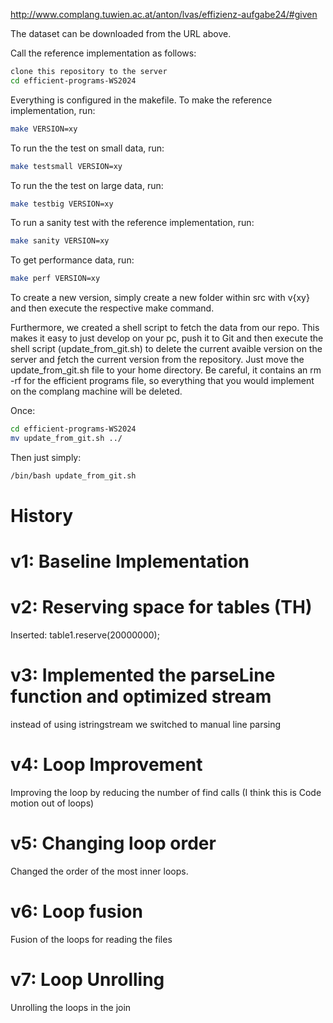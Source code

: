 http://www.complang.tuwien.ac.at/anton/lvas/effizienz-aufgabe24/#given

The dataset can be downloaded from the URL above.

Call the reference implementation as follows:

```bash	
clone this repository to the server
cd efficient-programs-WS2024
```

Everything is configured in the makefile. To make the reference implementation, run:

```bash
make VERSION=xy
```

To run the the test on small data, run:

```bash
make testsmall VERSION=xy
```

To run the the test on large data, run:

```bash
make testbig VERSION=xy

```

To run a sanity test with the reference implementation, run:

```bash
make sanity VERSION=xy
```

To get performance data, run:

```bash
make perf VERSION=xy
```

To create a new version, simply create a new folder within src with v{xy} and then execute the respective make command.

Furthermore, we created a shell script to fetch the data from our repo. This makes it easy to just develop on your pc, push it to Git and then execute the shell script (update_from_git.sh) to delete the current avaible version on the server and ƒetch the current version from the repository. Just move the update_from_git.sh file to your home directory. Be careful, it contains an rm -rf for the efficient programs file, so everything that you would implement on the complang machine will be deleted.

Once:
```bash
cd efficient-programs-WS2024
mv update_from_git.sh ../
```

Then just simply:
```bash
/bin/bash update_from_git.sh
```


# History
# v1: Baseline Implementation
# v2: Reserving space for tables (TH)
Inserted: table1.reserve(20000000);
# v3: Implemented the parseLine function and optimized stream
instead of using istringstream we switched to manual line parsing
# v4: Loop Improvement
Improving the loop by reducing the number of find calls 
(I think this is Code motion out of loops)
# v5: Changing loop order
Changed the order of the most inner loops.
# v6: Loop fusion
Fusion of the loops for reading the files
# v7: Loop Unrolling
Unrolling the loops in the join